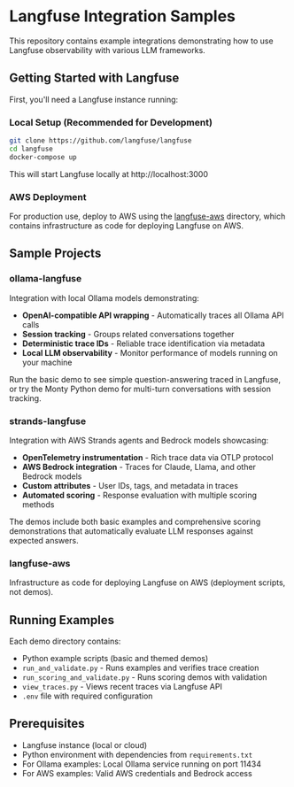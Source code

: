 # Langfuse Integration Samples

This repository contains example integrations demonstrating how to use Langfuse observability with various LLM frameworks.

## Getting Started with Langfuse

First, you'll need a Langfuse instance running:

### Local Setup (Recommended for Development)
```bash
git clone https://github.com/langfuse/langfuse
cd langfuse
docker-compose up
```
This will start Langfuse locally at http://localhost:3000

### AWS Deployment
For production use, deploy to AWS using the [langfuse-aws](langfuse-aws/) directory, which contains infrastructure as code for deploying Langfuse on AWS.

## Sample Projects

### ollama-langfuse
Integration with local Ollama models demonstrating:
- **OpenAI-compatible API wrapping** - Automatically traces all Ollama API calls
- **Session tracking** - Groups related conversations together
- **Deterministic trace IDs** - Reliable trace identification via metadata
- **Local LLM observability** - Monitor performance of models running on your machine

Run the basic demo to see simple question-answering traced in Langfuse, or try the Monty Python demo for multi-turn conversations with session tracking.

### strands-langfuse
Integration with AWS Strands agents and Bedrock models showcasing:
- **OpenTelemetry instrumentation** - Rich trace data via OTLP protocol
- **AWS Bedrock integration** - Traces for Claude, Llama, and other Bedrock models
- **Custom attributes** - User IDs, tags, and metadata in traces
- **Automated scoring** - Response evaluation with multiple scoring methods

The demos include both basic examples and comprehensive scoring demonstrations that automatically evaluate LLM responses against expected answers.

### langfuse-aws
Infrastructure as code for deploying Langfuse on AWS (deployment scripts, not demos).

## Running Examples

Each demo directory contains:
- Python example scripts (basic and themed demos)
- `run_and_validate.py` - Runs examples and verifies trace creation
- `run_scoring_and_validate.py` - Runs scoring demos with validation
- `view_traces.py` - Views recent traces via Langfuse API
- `.env` file with required configuration

## Prerequisites

- Langfuse instance (local or cloud)
- Python environment with dependencies from `requirements.txt`
- For Ollama examples: Local Ollama service running on port 11434
- For AWS examples: Valid AWS credentials and Bedrock access